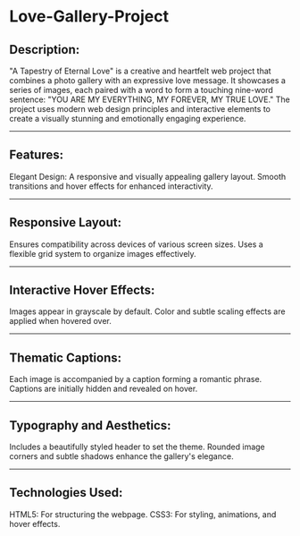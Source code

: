 # Love-Gallery-Project

## Description:
"A Tapestry of Eternal Love" is a creative and heartfelt web project that combines a photo gallery with an expressive love message. It showcases a series of images, each paired with a word to form a touching nine-word sentence: "YOU ARE MY EVERYTHING, MY FOREVER, MY TRUE LOVE." The project uses modern web design principles and interactive elements to create a visually stunning and emotionally engaging experience.


---

## Features:
Elegant Design:
A responsive and visually appealing gallery layout.
Smooth transitions and hover effects for enhanced interactivity.

---

## Responsive Layout:
Ensures compatibility across devices of various screen sizes.
Uses a flexible grid system to organize images effectively.

---

## Interactive Hover Effects:
Images appear in grayscale by default.
Color and subtle scaling effects are applied when hovered over.

---

## Thematic Captions:
Each image is accompanied by a caption forming a romantic phrase.
Captions are initially hidden and revealed on hover.

---

## Typography and Aesthetics:
Includes a beautifully styled header to set the theme.
Rounded image corners and subtle shadows enhance the gallery's elegance.

---

## Technologies Used:
HTML5: For structuring the webpage.
CSS3: For styling, animations, and hover effects.
